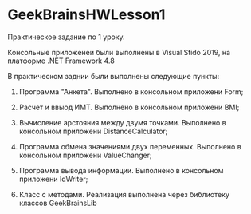 # GeekBrainsHWLesson1
Практическое задание по 1 уроку.

Консольные приложенеи были выполнены в Visual Stido 2019, на платформе .NET Framework 4.8

В практическом заднии были выполнены следующие пункты:


1) Программа "Анкета". Выполнено в консольном приложени Form;

2) Расчет и ввыод ИМТ. Выполнено в консольном приложени BMI;

3) Вычисление арстояния между двумя точками. Выполнено в консольном приложени DistanceCalculator;

4) Программа обмена значениями двух переменных. Выполнено в консольном приложени ValueChanger;

5) Программа вывода информации. Выполнено в консольном приложени IdWriter;

6) Класс с методами. Реализация выполнена через библиотеку классов GeekBrainsLib
